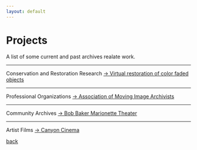 ```yaml
---
layout: default
---
```


# Projects

A list of some current and past archives realate work.

***

Conservation and Restoration Research [-> Virtual restoration of color faded objects](./virtual-restoration-of-color-faded-objects.html)

***

Professional Organizations [-> Association of Moving Image Archivists](./amia.html)

***

Community Archives [-> Bob Baker Marionette Theater](./bob-baker-marionette-theater.html)

***

Artist Films [-> Canyon Cinema](./canyon-cinema.html)



[back](./)

